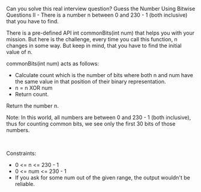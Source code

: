 Can you solve this real interview question? Guess the Number Using Bitwise Questions II - There is a number n between 0 and 230 - 1 (both inclusive) that you have to find.

There is a pre-defined API int commonBits(int num) that helps you with your mission. But here is the challenge, every time you call this function, n changes in some way. But keep in mind, that you have to find the initial value of n.

commonBits(int num) acts as follows:

 * Calculate count which is the number of bits where both n and num have the same value in that position of their binary representation.
 * n = n XOR num
 * Return count.

Return the number n.

Note: In this world, all numbers are between 0 and 230 - 1 (both inclusive), thus for counting common bits, we see only the first 30 bits of those numbers.

 

Constraints:

 * 0 <= n <= 230 - 1
 * 0 <= num <= 230 - 1
 * If you ask for some num out of the given range, the output wouldn't be reliable.